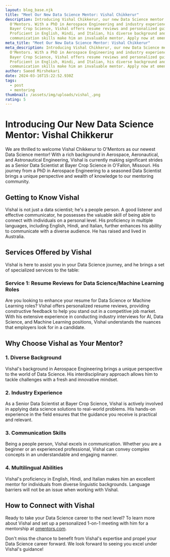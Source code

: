 ```yaml
---
layout: blog_base.njk
title: "Meet Our New Data Science Mentor: Vishal Chikkerur"
description: Introducing Vishal Chikkerur, our new Data Science mentor at
  O'Mentors. With a PhD in Aerospace Engineering and industry experience at
  Bayer Crop Science, Vishal offers resume reviews and personalized guidance.
  Proficient in English, Hindi, and Italian, his diverse background and
  communication skills make him an invaluable mentor. Apply now at omentors.com!
meta_title: "Meet Our New Data Science Mentor: Vishal Chikkerur"
meta_description: Introducing Vishal Chikkerur, our new Data Science mentor at
  O'Mentors. With a PhD in Aerospace Engineering and industry experience at
  Bayer Crop Science, Vishal offers resume reviews and personalized guidance.
  Proficient in English, Hindi, and Italian, his diverse background and
  communication skills make him an invaluable mentor. Apply now at omentors.com!
author: Saeed Mirshekari
date: 2024-03-16T15:22:52.930Z
tags:
  - post
  - mentoring
thumbnail: /assets/img/uploads/vishal_.png
rating: 5
---
```

# Introducing Our New Data Science Mentor: Vishal Chikkerur

We are thrilled to welcome Vishal Chikkerur to O'Mentors as our newest Data Science mentor! With a rich background in Aerospace, Aeronautical, and Astronautical Engineering, Vishal is currently making significant strides as a Senior Data Scientist at Bayer Crop Science in O'Fallon, Missouri. His journey from a PhD in Aerospace Engineering to a seasoned Data Scientist brings a unique perspective and wealth of knowledge to our mentoring community.

## Getting to Know Vishal

Vishal is not just a data scientist; he's a people person. A good listener and effective communicator, he possesses the valuable skill of being able to connect with individuals on a personal level. His proficiency in multiple languages, including English, Hindi, and Italian, further enhances his ability to communicate with a diverse audience. He has raised and lived in Australia.


## Services Offered by Vishal

Vishal is here to assist you in your Data Science journey, and he brings a set of specialized services to the table:

### Service 1: Resume Reviews for Data Science/Machine Learning Roles

Are you looking to enhance your resume for Data Science or Machine Learning roles? Vishal offers personalized resume reviews, providing constructive feedback to help you stand out in a competitive job market. With his extensive experience in conducting industry interviews for AI, Data Science, and Machine Learning positions, Vishal understands the nuances that employers look for in a candidate.

## Why Choose Vishal as Your Mentor?

### 1. Diverse Background

Vishal's background in Aerospace Engineering brings a unique perspective to the world of Data Science. His interdisciplinary approach allows him to tackle challenges with a fresh and innovative mindset.

### 2. Industry Experience

As a Senior Data Scientist at Bayer Crop Science, Vishal is actively involved in applying data science solutions to real-world problems. His hands-on experience in the field ensures that the guidance you receive is practical and relevant.

### 3. Communication Skills

Being a people person, Vishal excels in communication. Whether you are a beginner or an experienced professional, Vishal can convey complex concepts in an understandable and engaging manner.

### 4. Multilingual Abilities

Vishal's proficiency in English, Hindi, and Italian makes him an excellent mentor for individuals from diverse linguistic backgrounds. Language barriers will not be an issue when working with Vishal.

## How to Connect with Vishal

Ready to take your Data Science career to the next level? To learn more about Vishal and set up a personalized 1-on-1 meeting with him for a mentorship at [omentors.com](https://omentors.com/).

Don't miss the chance to benefit from Vishal's expertise and propel your Data Science career forward. We look forward to seeing you excel under Vishal's guidance!